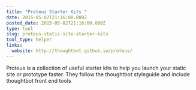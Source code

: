 ```yaml
---
title: "Proteus Starter Kits "
date: 2015-05-02T21:16:00.000Z
posted_date: 2015-05-02T21:16:00.000Z
type: tool
slug: proteus-static-site-starter-kits
tool_type: helper
links:
  website: http://thoughtbot.github.io/proteus/
---
```

Proteus is a collection of useful starter kits to help you launch your static site or prototype faster. They follow the thoughtbot styleguide and include thoughtbot front end tools




